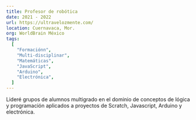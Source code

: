 ```yaml
---
title: Profesor de robótica
date: 2021 - 2022
url: https://ultravelozmente.com/
location: Cuernavaca, Mor.
org: WorldBrain México
tags:
  [
    "Formaciónn",
    "Multi-disciplinar",
    "Matemáticas",
    "JavaScript",
    "Arduino",
    "Electrónica",
  ]
---
```


Lideré grupos de alumnos multigrado en el dominio de conceptos de lógica y programación aplicados a proyectos de Scratch, Javascript, Arduino y electrónica.
